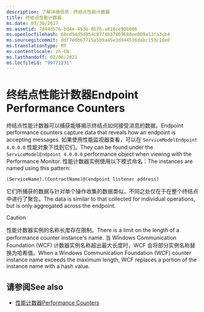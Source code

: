 ```yaml
---
description: 了解详细信息：终结点性能计数器
title: 终结点性能计数器
ms.date: 03/30/2017
ms.assetid: 7d44d576-bd4e-453b-8b76-a818ce90b806
ms.openlocfilehash: 60cd94d5d954c87f4b37469688ee809a13fa3cb4
ms.sourcegitcommit: ddf7edb67715a5b9a45e3dd44536dabc153c1de0
ms.translationtype: MT
ms.contentlocale: zh-CN
ms.lasthandoff: 02/06/2021
ms.locfileid: "99771231"
---
```

# <a name="endpoint-performance-counters"></a><span data-ttu-id="e46cd-103">终结点性能计数器</span><span class="sxs-lookup"><span data-stu-id="e46cd-103">Endpoint Performance Counters</span></span>

<span data-ttu-id="e46cd-104">终结点性能计数器可以捕获能够揭示终结点如何接受消息的数据。</span><span class="sxs-lookup"><span data-stu-id="e46cd-104">Endpoint performance counters capture data that reveals how an endpoint is accepting messages.</span></span> <span data-ttu-id="e46cd-105">如果使用性能监视器查看，可以在 `ServiceModelEndpoint 4.0.0.0` 性能对象下找到它们。</span><span class="sxs-lookup"><span data-stu-id="e46cd-105">They can be found under the `ServiceModelEndpoint 4.0.0.0` performance object when viewing with the Performance Monitor.</span></span> <span data-ttu-id="e46cd-106">性能计数器实例使用以下模式命名：</span><span class="sxs-lookup"><span data-stu-id="e46cd-106">The instances are named using this pattern:</span></span>  
  
`(ServiceName).(ContractName)@(endpoint listener address)`  
  
 <span data-ttu-id="e46cd-107">它们所捕获的数据与针对单个操作收集的数据类似，不同之处仅在于在整个终结点中进行了聚合。</span><span class="sxs-lookup"><span data-stu-id="e46cd-107">The data is similar to that collected for individual operations, but is only aggregated across the endpoint.</span></span>  
  
> [!CAUTION]
> <span data-ttu-id="e46cd-108">性能计数器实例的名称长度存在限制。</span><span class="sxs-lookup"><span data-stu-id="e46cd-108">There is a limit on the length of a performance counter instance's name.</span></span> <span data-ttu-id="e46cd-109">当 Windows Communication Foundation (WCF) 计数器实例名称超出最大长度时，WCF 会将部分实例名称替换为哈希值。</span><span class="sxs-lookup"><span data-stu-id="e46cd-109">When a Windows Communication Foundation (WCF) counter instance name exceeds the maximum length, WCF replaces a portion of the instance name with a hash value.</span></span>  
  
## <a name="see-also"></a><span data-ttu-id="e46cd-110">请参阅</span><span class="sxs-lookup"><span data-stu-id="e46cd-110">See also</span></span>

- [<span data-ttu-id="e46cd-111">性能计数器</span><span class="sxs-lookup"><span data-stu-id="e46cd-111">Performance Counters</span></span>](index.md)
